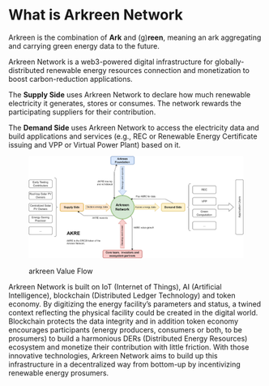 # What is Arkreen Network

Arkreen is the combination of **Ark** and (g)**reen**, meaning an ark aggregating and carrying green energy data to the future.

Arkreen Network is a web3-powered digital infrastructure for globally-distributed renewable energy resources connection and monetization to boost carbon-reduction applications.

The **Supply Side** uses Arkreen Network to declare how much renewable electricity it generates, stores or consumes. The network rewards the participating suppliers for their contribution.

The **Demand Side** uses Arkreen Network to access the electricity data and build applications and services (e.g., REC or Renewable Energy Certificate issuing and VPP or Virtual Power Plant) based on it.

<figure><img src=".gitbook/assets/image (1) (3).png" alt=""><figcaption><p>arkreen Value Flow</p></figcaption></figure>

Arkreen Network is built on IoT (Internet of Things), AI (Artificial Intelligence), blockchain (Distributed Ledger Technology) and token economy. By digitizing the energy facility’s parameters and status, a twined context reflecting the physical facility could be created in the digital world. Blockchain protects the data integrity and in addition token economy encourages participants (energy producers, consumers or both, to be prosumers) to build a harmonious DERs (Distributed Energy Resources) ecosystem and monetize their contribution with little friction. With those innovative technologies, Arkreen Network aims to build up this infrastructure in a decentralized way from bottom-up by incentivizing renewable energy prosumers.
